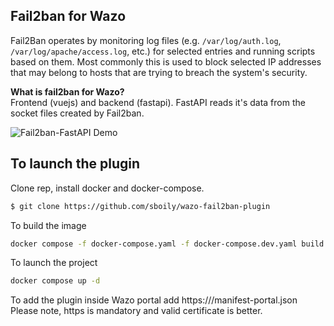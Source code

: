 Fail2ban for Wazo
----------
  
Fail2Ban operates by monitoring log files (e.g. `/var/log/auth.log`, `/var/log/apache/access.log`, etc.) for selected entries and running scripts based on them. Most commonly this is used to block selected IP addresses that may belong to hosts that are trying to breach the system's security.

**What is fail2ban for Wazo?**  
Frontend (vuejs) and backend (fastapi). FastAPI reads it's data from the socket files created by Fail2ban.

![Fail2ban-FastAPI Demo](https://i.imgur.com/7sQhGeh.gif)

## To launch the plugin

Clone rep, install docker and docker-compose.
```bash
$ git clone https://github.com/sboily/wazo-fail2ban-plugin
```

To build the image
```bash
docker compose -f docker-compose.yaml -f docker-compose.dev.yaml build
```

To launch the project
```bash
docker compose up -d
```

To add the plugin inside Wazo portal add https://<dns>/manifest-portal.json
Please note, https is mandatory and valid certificate is better.

